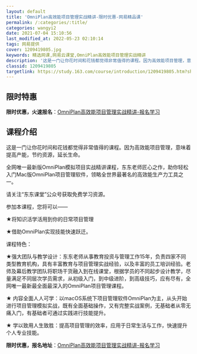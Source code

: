 ```yaml
---
layout: default
title: 'OmniPlan高效能项目管理实战精讲-限时优惠-网易精品课'
permalink: /:categories/:title/
categories: wangyi2
date: 2021-07-04 15:10:56
last_modified_at: 2022-05-23 02:10:14
tags: 网易提供
cover: 1209419805.jpg
keywords: 精选网课,网易云课堂,OmniPlan高效能项目管理实战精讲
description: '这是一门让你花时间和花钱都觉得非常值得的课程。因为高效能项目管理，意味着提高产能，节约资源，延长生命。全网唯一最新版Om'
classid: 1209419805
targetlink: https://study.163.com/course/introduction/1209419805.htm?share=1&shareId=1025206652&utm_campaign=share&utm_medium=iphoneShare&utm_source=&utm_u=1025206652
---
```


## 限时特惠

**限时优惠，火速报名**：[OmniPlan高效能项目管理实战精讲-报名学习](https://study.163.com/course/introduction/1209419805.htm?share=1&shareId=1025206652&utm_campaign=share&utm_medium=iphoneShare&utm_source=&utm_u=1025206652)

## 课程介绍

这是一门让你花时间和花钱都觉得非常值得的课程。因为高效能项目管理，意味着提高产能，节约资源，延长生命。



全网唯一最新版OmniPlan模拟项目实战精讲课程，东东老师匠心之作，助你轻松入门Mac版OmniPlan项目管理软件，领略全世界最著名的高效能生产力工具之一。



请关注“东东课堂”公众号获取免费学习资源。

参加本课程，您将可以——



★将知识活学活用到你的日常项目管理

★借助OmniPlan实现技能快速跃迁。



课程特色：



★强大团队与教学设计：东东老师从事教育投资与管理工作15年，负责四家不同类型教育机构，具有丰富教育与项目管理实战经验，以及丰富的员工培训经验。老师及幕后教学团队将职场干货融入到在线课堂，根据学员的不同起步设计教学，尽量满足不同层次学员需求，从初级入门，到中级进阶，到高级技巧，应有尽有，全网唯一最新最全面最深入的OmniPlan项目管理课程。



★ 内容全面人人可学：以macOS系统下项目管理软件OmniPlan为主，从头开始进行项目管理模拟实战，既有全面基础操作，又有完整实战案例，无基础者从零无痛入门，有基础者可通过实践进行技能提升。



★ 学以致用人生致胜：提高项目管理的效率，应用于日常生活与工作，快速提升个人专业技能。

**限时优惠，报名地址**：[OmniPlan高效能项目管理实战精讲-报名学习](https://study.163.com/course/introduction/1209419805.htm?share=1&shareId=1025206652&utm_campaign=share&utm_medium=iphoneShare&utm_source=&utm_u=1025206652)

